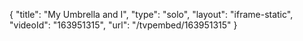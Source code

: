 {
    "title": "My Umbrella and I",
    "type": "solo",
    "layout": "iframe-static",
    "videoId": "163951315",
    "url": "\/tvpembed\/163951315"
}